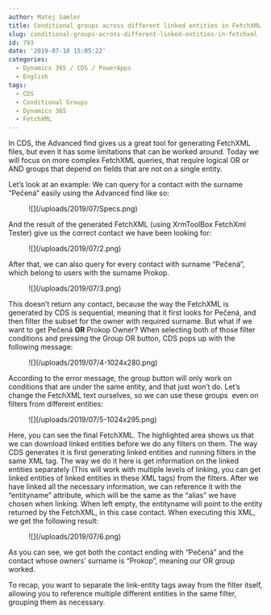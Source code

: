 ```yaml
---
author: Matej Samler
title: Conditional groups across different linked entities in FetchXML
slug: conditional-groups-across-different-linked-entities-in-fetchxml
id: 793
date: '2019-07-10 15:05:22'
categories:
  - Dynamics 365 / CDS / PowerApps
  - English
tags:
  - CDS
  - Conditional Groups
  - Dynamics 365
  - FetchXML
---
```


In CDS, the Advanced find gives us a great tool for generating FetchXML files, but even it has some limitations that can be worked around. Today we will focus on more complex FetchXML queries, that require logical OR or AND groups that depend on fields that are not on a single entity.  

Let’s look at an example: We can query for a contact with the surname “Pečená” easily using the Advanced find like so:  

<figure class="wp-block-image">![](/uploads/2019/07/Specs.png)</figure>

And the result of the generated FetchXML (using XrmToolBox FetchXml Tester) give us the correct contact we have been looking for:

<figure class="wp-block-image">![](/uploads/2019/07/2.png)</figure>

After that, we can also query for every contact with surname “Pečená”, which belong to users with the surname Prokop.

<figure class="wp-block-image">![](/uploads/2019/07/3.png)</figure>

This doesn’t return any contact, because the way the FetchXML is generated by CDS is sequential, meaning that it first looks for Pečená, and then filter the subset for the owner with required surname. But what if we want to get Pečená **OR** Prokop Owner? When selecting both of those filter conditions and pressing the Group OR button, CDS pops up with the following message:

<figure class="wp-block-image">![](/uploads/2019/07/4-1024x280.png)</figure>

According to the error message, the group button will only work on conditions that are under the same entity, and that just won’t do. Let’s change the FetchXML text ourselves, so we can use these groups  even on filters from different entities:

<figure class="wp-block-image">![](/uploads/2019/07/5-1024x295.png)</figure>

Here, you can see the final FetchXML. The highlighted area shows us that we can download linked entities before we do any filters on them. The way CDS generates it is first generating linked entities and running filters in the same XML tag. The way we do it here is get information on the linked entities separately (This will work with multiple levels of linking, you can get linked entities of linked entities in these XML tags) from the filters. After we have linked all the necessary information, we can reference it with the “entityname” attribute, which will be the same as the “alias” we have chosen when linking. When left empty, the entityname will point to the entity returned by the FetchXML, in this case contact. When executing this XML, we get the following result:

<figure class="wp-block-image">![](/uploads/2019/07/6.png)</figure>

As you can see, we got both the contact ending with “Pečená” and the contact whose owners’ surname is “Prokop”, meaning our OR group worked.  

To recap, you want to separate the link-entity tags away from the filter itself, allowing you to reference multiple different entities in the same filter, grouping them as necessary.